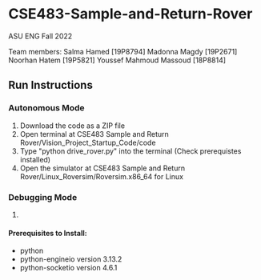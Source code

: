 # CSE483-Sample-and-Return-Rover
ASU ENG Fall 2022

Team members:
Salma Hamed [19P8794]
Madonna Magdy [19P2671]
Noorhan Hatem [19P5821]
Youssef Mahmoud Massoud [18P8814]


## Run Instructions
### Autonomous Mode
1) Download the code as a ZIP file
2) Open terminal at CSE483 Sample and Return Rover/Vision_Project_Startup_Code/code
3) Type "python drive_rover.py" into the terminal (Check prerequistes installed)
4) Open the simulator at CSE483 Sample and Return Rover/Linux_Roversim/Roversim.x86_64 for Linux

### Debugging Mode
1)


#### Prerequisites to Install:
- python
- python-engineio version 3.13.2
- python-socketio version 4.6.1
